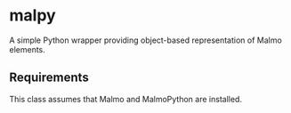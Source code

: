 # malpy
A simple Python wrapper providing object-based representation of Malmo elements.

## Requirements
This class assumes that Malmo and MalmoPython are installed.

